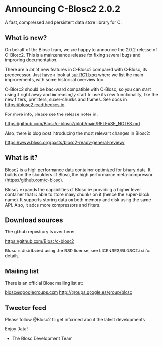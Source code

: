 # Announcing C-Blosc2 2.0.2
A fast, compressed and persistent data store library for C.

## What is new?

On behalf of the Blosc team, we are happy to announce the
2.0.2 release of C-Blosc2. This is a maintenance release for
fixing several bugs and improving documentation.

There are a *lot* of new features in C-Blosc2 compared with C-Blosc, its predecessor.
Just have a look at [our RC1 blog](https://www.blosc.org/posts/blosc2-ready-general-review/)
where we list the main improvements, with some historical overview too.

C-Blosc2 should be backward compatible with C-Blosc, so you can start using it
right away and increasingly start to use its new functionality, like the new filters,
prefilters, super-chunks and frames.  See docs in: https://blosc2.readthedocs.io

For more info, please see the release notes in:

https://github.com/Blosc/c-blosc2/blob/main/RELEASE_NOTES.md

Also, there is blog post introducing the most relevant changes in Blosc2:

https://www.blosc.org/posts/blosc2-ready-general-review/

## What is it?

Blosc2 is a high performance data container optimized for binary data.  It builds on the shoulders of Blosc, the high performance meta-compressor (https://github.com/c-blosc).

Blosc2 expands the capabilities of Blosc by providing a higher lever container that is able to store many chunks on it (hence the super-block name).  It supports storing data on both memory and disk using the same API.  Also, it adds more compressors and filters.

## Download sources

The github repository is over here:

https://github.com/Blosc/c-blosc2

Blosc is distributed using the BSD license, see LICENSES/BLOSC2.txt
for details.

## Mailing list

There is an official Blosc mailing list at:

blosc@googlegroups.com
http://groups.google.es/group/blosc

## Tweeter feed

Please follow @Blosc2 to get informed about the latest developments.


Enjoy Data!
- The Blosc Development Team
